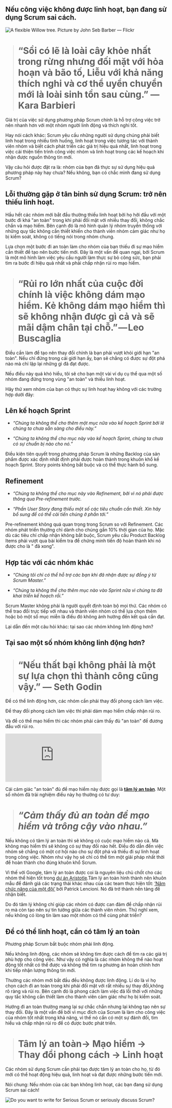 

## Nếu công việc không được linh hoạt, bạn đang sử dụng Scrum sai cách.

![A flexible Willow tree. Picture by John Seb Barber — [Flickr](https://www.flickr.com/photos/johnseb/)](https://cdn-images-1.medium.com/max/3200/1*rMMnPBLO4GOnpizPt0iOvg.jpeg)

> # “Sồi có lẽ là loài cây khỏe nhất trong rừng nhưng đối mặt với hỏa hoạn và bão tố, Liễu với khả năng thích nghi và cơ thể uyển chuyển mới là loài sinh tồn sau cùng.” — Kara Barbieri

Giá trị của việc sử dụng phương pháp Scrum chính là hỗ trợ công việc trở nên nhanh hơn với một nhóm người linh động và thích nghi tốt. 

Hay nói cách khác: Scrum yêu cầu những người sử dụng chúng phải biết linh hoạt trong nhiều tình huống, linh hoạt trong việc tương tác với thành viên nhóm và biết cách phát triển các giá trị hiệu quả nhất, linh hoạt trong việc cải thiện tiến trình công việc nhóm và linh hoạt trong các kế hoạch khi nhận được nguồn thông tin mới. 

Vậy câu hỏi được đặt ra là: nhóm của bạn đã thực sự sử dụng hiệu quả phương pháp này hay chưa? Nếu không, bạn có chắc mình đang sử dụng Scrum?  

## Lỗi thường gặp ở tân binh sử dụng Scrum: trở nên thiếu linh hoạt.

Hầu hết các nhóm mới bắt đầu thường thiếu linh hoạt bởi họ hởi đầu với một bước đi khá "an toàn" trong khi phải đối mặt với nhiều thay đổi, không chắc chắn và mạo hiểm. Bên cạnh đó là mô hình quản lý nhóm truyền thống với những quy tắc không cần thiết khiến cho thành viên nhóm cảm giác như họ bị kiểm soát, không có tiếng nói trong nhóm chung. 

Lựa chọn một bước đi an toàn làm cho nhóm của bạn thiếu đi sự mạo hiểm cần thiết để tạo nên bước tiến mới. Đây là một vấn đề quan ngại, bởi Scrum là một mô hình làm việc yêu cầu người làm thực sự bỏ công sức, bạn phải tìm ra bước đi hiệu quả nhất và phải chấp nhận rủi ro mạo hiểm. 

> # “Rủi ro lớn nhất của cuộc đời chính là việc không dám mạo hiểm. Kẻ không dám mạo hiểm thì sẽ không nhận được gì cả và sẽ mãi dậm chân tại chỗ.” — Leo Buscaglia

Điều cần làm để tạo nên thay đổi chính là bạn phải vượt khỏi giới hạn "an toàn". Nếu chỉ đứng trong cái giới hạn ấy, bạn sẽ chẳng có được sự đột phá nào mà chỉ lặp lại những gì đã đạt được. 

Nếu điều này quá khó hiểu, tôi sẽ cho bạn một vài ví dụ cụ thể qua một số nhóm đang đứng trong vùng "an toàn" và thiếu linh hoạt. 

Hãy thử xem nhóm của bạn có thực sự linh hoạt hay không với các trường hợp dưới đây: 

## Lên kế hoạch Sprint 

* *“Chúng ta không thể cho thêm một mục nữa vào kế hoạch Sprint bởi lẽ chúng ta chưa sẵn sàng cho điều này.”*

* *“Chúng ta không thể cho mục này vào kế hoạch Sprint, chúng ta chưa có sự chuẩn bị nào cho nó.”*

Điều kiện tiên quyết trong phương pháp Scrum là những Backlog của sản phẩm được xác định nhất định phải được hoàn thành trong khuôn khổ kế hoạch Sprint. Story points không bắt buộc và có thể thực hành bổ sung. 

## **Refinement**

* *“Chúng ta không thể cho mục này vào Refinement, bởi vì nó phải được thông qua Pre-refinement trước.*

* *“Phần User Story đang thiếu một số các tiêu chuẩn cần thiết. Xin hãy bổ sung để có thể cải tiến chúng ở phần tới.”*

Pre-refinement không quá quan trọng trong Scrum so với Refinement. Các nhóm phát triển thường chỉ dành cho chúng gần 10% thời gian của họ. Mặc dù các tiêu chí chấp nhận không bắt buộc, Scrum yêu cầu Product Backlog Items phải vượt qua bài kiểm tra để chứng minh tiến độ hoàn thành khi nó được cho là " đã xong". 

## Hợp tác với các nhóm khác

* *“Chúng tôi chỉ có thể hỗ trợ các bạn khi đã nhận được sự đồng ý từ Scrum Master.”*

* *“Chúng ta không thể cho thêm mục nào vào Sprint nữa vì chúng ta đã khai triển kế hoạch rồi.”*

Scrum Master không phải là người quyết định toàn bộ mọi thứ. Các nhóm có thể trao đổi trực tiếp với nhau và thành viên nhóm có thể lựa chọn thêm hoặc bỏ một số mục miễn là điều đó không ảnh hưởng đến kết quả cần đạt.

Lại dẫn đến một câu hỏi khác: tại sao các nhóm không linh động hơn?

## Tại sao một số nhóm không linh động hơn? 

> # “Nếu thất bại không phải là một sự lựa chọn thì thành công cũng vậy.” — Seth Godin

Để có thể linh động hơn, các nhóm cần phải thay đổi phong cách làm việc.

Để thay đổi phong cách làm việc thì phải dám mạo hiểm chấp nhận rủi ro.

Và để có thể mạo hiểm thì các nhóm phải cảm thấy đủ "an toàn" để đương đầu với rủi ro. 

 <iframe src="https://medium.com/media/778c91b5e28e87d50f87c3303bf7d737" frameborder=0></iframe>

Cái cảm giác "an toàn" đủ để mạo hiểm này được gọi là **[tâm lý an toàn](https://en.wikipedia.org/wiki/Psychological_safety)**. Một số nhóm đã trải nghiệm điều này họ thường có tư duy:  

> # *“Cảm thấy đủ an toàn để mạo hiểm và trông cậy vào nhau.”*

Nếu không có tâm lý an toàn thì sẽ không có cuộc mạo hiểm nào cả. Mà không mạo hiểm thì sẽ không có sự thay đổi nào hết. Điều đó dẫn đến việc nhóm sẽ chẳng có một cơ hội nào cho sự đột phá và thiếu đi sự linh hoạt trong công việc. Nhóm như vậy họ sẽ chỉ có thể tìm một giải pháp nhất thời để hoàn thành cho đúng khuôn khổ Scrum. 

Vì thế với Google, tâm lý an toàn được coi là nguyên liệu chủ chốt cho các nhóm thể hiện tốt trong [dự án Aristotle](https://rework.withgoogle.com/print/guides/5721312655835136/).Tâm lý an toàn hình thành nên khuôn mẫu để đánh giá các trạng thái khác nhau của các team thực hiện tốt:  [‘Năm chức năng của một đội’](https://en.wikipedia.org/wiki/The_Five_Dysfunctions_of_a_Team)  bởi Patrick Lencioni. Nó đã trở thành nền tảng để nhận biết.

Do đó tâm lý không chỉ giúp các nhóm có được can đảm để chấp nhận rủi ro mà còn tạo nên sự tin tưởng giữa các thành viên nhóm. Thử nghĩ xem, nếu không có lòng tin làm sao một nhóm có thể cùng phát triển?

## Để có thể linh hoạt, cần có tâm lý an toàn

Phương pháp Scrum bắt buộc nhóm phải linh động. 

Nếu không linh động, các nhóm sẽ không tìm được cách để tìm ra các giá trị phù hợp cho công việc. Như vậy có nghĩa là các nhóm không thể nào hoạt động tốt nhất có thể được và không thể tìm ra phương án hoàn chỉnh hơn khi tiếp nhận lượng thông tin mới.

Thường các nhóm mới bắt đầu đều không được linh động. Lí do là vì họ chọn cách đi an toàn trong khi phải đối mặt với rất nhiều sự thay đổi,không rõ ràng và rủi ro. Bên cạnh đó là phong cách làm việc đã lỗi thời với những quy tắc không cần thiết làm cho thành viên cảm giác như họ bị kiểm soát.

Hướng đi an toàn thường mang lại sự chắc chắn nhưng lại không tạo nên sự thay đổi. Đây là một vấn đề bởi vì mục đích của Scrum là làm cho công việc của nhóm tốt nhất trong khả năng, vì thế nó cần có một sự đánh đổi, tìm hiểu và chấp nhận rủi ro để có được bước phát triển. 

> # Tâm lý an toàn-> Mạo hiểm -> Thay đổi phong cách -> Linh hoạt

Các nhóm sử dụng Scrum cần phải tạo được tâm lý an toàn cho họ, từ đó mới có thể hoạt động hiệu quả, linh hoạt và đạt được những bước tiến mới.

Nói chung: Nếu nhóm của các bạn không linh hoạt, các bạn đang sử dụng Scrum sai cách!

![[Do you want to write for Serious Scrum or seriously discuss Scrum?](https://medium.com/serious-scrum/your-invitation-to-the-serious-scrum-slack-workspace-f424aeea4093?sk=e8334e6ee505a85ae6b9d2a1ce37219c)](https://cdn-images-1.medium.com/max/NaN/1*qsg-zjcnz5A8B1xmBbdIfw.png)